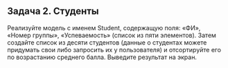 ## Задача 2. Студенты
Реализуйте модель с именем Student, содержащую поля: «ФИ», «Номер группы», «Успеваемость» (список из пяти элементов). Затем создайте список из десяти студентов (данные о студентах можете придумать свои либо запросить их у пользователя) и отсортируйте его по возрастанию среднего балла. Выведите результат на экран.
